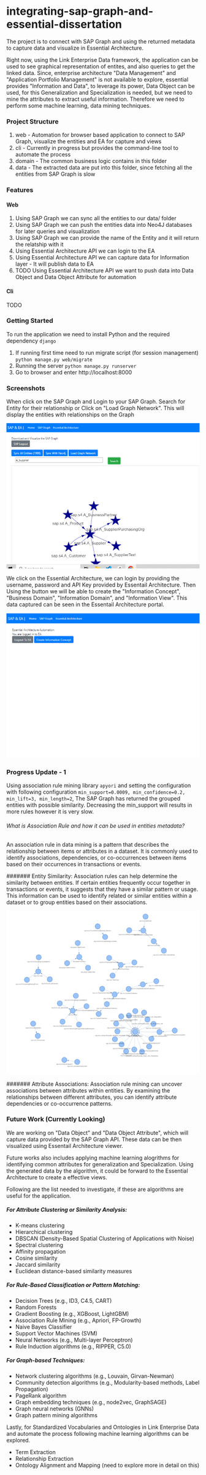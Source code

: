 # integrating-sap-graph-and-essential-dissertation

The project is to connect with SAP Graph and using the returned metadata to capture data and visualize in Essential Architecture. 

Right now, using the Link Enterprise Data framework, the application can be used to see graphical representation of entites, and also queries to get the linked data. Since, enterprise architecture "Data Management" and "Application Portfolio Management" is not available to explore, essential provides "Information and Data", to leverage its power, Data Object can be used, for this Generalization and Specialization is needed, but we need to mine the attributes to extract useful information. Therefore we need to perform some machine learning, data mining techniques.

### Project Structure
1. web - Automation for browser based application to connect to SAP Graph, visualize the entities and EA for capture and views
2. cli - Currently in progress but provides the command-line tool to automate the process
3. domain - The common business logic contains in this folder
4. data - The extracted data are put into this folder, since fetching all the entities from SAP Graph is slow

### Features
#### Web
1. Using SAP Graph we can sync all the entities to our data/ folder
2. Using SAP Graph we can push the entities data into Neo4J databases for later queries and visualization
3. Using SAP Graph we can provide the name of the Entity and it will return the relatship with it
4. Using Essential Architecture API we can login to the EA
5. Using Essential Architecture API we can capture data for Information layer - It will publish data to EA
6. TODO Using Essential Architecture API we want to push data into Data Object and Data Object Attribute for automation
#### Cli
TODO

### Getting Started
To run the application we need to install Python and the required dependency `django`
1. If running first time need to run migrate script (for session management) `python manage.py web/migrate`
2. Running the server `python manage.py runserver`
3. Go to browser and enter http://localhost:8000

### Screenshots

When click on the SAP Graph and Login to your SAP Graph. Search for Entity for their relationship or Click on "Load Graph Network". This will display the entities with relationships on the Graph

![Alt text](./screenshots/sap-graph-entities.PNG "Relationship")


We click on the Essential Architecture, we can login by providing the username, password and API Key provided by Essentail Architecture. Then Using the button we will be able to create the "Information Concept", "Business Domain", "Information Domain", and "Information View". This data captured can be seen in the Essentail Architecture portal.

![Alt text](./screenshots/create-info-concept.PNG "Enterprise Arhitecture")


### Progress Update - 1

Using association rule mining library `apyori` and setting the configuration with following configuration `min_support=0.0009, min_confidence=0.2, min_lift=3, min_length=2`, The SAP Graph has returned the grouped entities with possible similarity. Decreasing the min_support will results in more rules however it is very slow.

###### What is Association Rule and how it can be used in entities metadata?

An association rule in data mining is a pattern that describes the relationship between items or attributes in a dataset. It is commonly used to identify associations, dependencies, or co-occurrences between items based on their occurrences in transactions or events.

####### Entity Similarity:
Association rules can help determine the similarity between entities. If certain entities frequently occur together in transactions or events, it suggests that they have a similar pattern or usage. This information can be used to identify related or similar entities within a dataset or to group entities based on their associations.

![Alt text](./screenshots/association-rule-test-1.PNG "Association Rule Testing 1")

####### Attribute Associations:
Association rule mining can uncover associations between attributes within entities. By examining the relationships between different attributes, you can identify attribute dependencies or co-occurrence patterns.




### Future Work (Currently Looking)

We are working on "Data Object" and "Data Object Attribute", which will capture data provided by the SAP Graph API. These data can be then visualized using Essentail Architecture viewer.

Future works also includes applying machine learning alogrithms for identifying common attributes for generalization and Specialization. Using the generated data by the algorithm, it could be forward to the Essential Architecture to create a effective views.

Following are the list needed to investigate, if these are algorithms are useful for the application.

##### For Attribute Clustering or Similarity Analysis:
- K-means clustering
- Hierarchical clustering
- DBSCAN (Density-Based Spatial Clustering of Applications with Noise)
- Spectral clustering
- Affinity propagation
- Cosine similarity
- Jaccard similarity
- Euclidean distance-based similarity measures

##### For Rule-Based Classification or Pattern Matching:
- Decision Trees (e.g., ID3, C4.5, CART)
- Random Forests
- Gradient Boosting (e.g., XGBoost, LightGBM)
- Association Rule Mining (e.g., Apriori, FP-Growth)
- Naive Bayes Classifier
- Support Vector Machines (SVM)
- Neural Networks (e.g., Multi-layer Perceptron)
- Rule Induction algorithms (e.g., RIPPER, C5.0)

##### For Graph-based Techniques:
- Network clustering algorithms (e.g., Louvain, Girvan-Newman)
- Community detection algorithms (e.g., Modularity-based methods, Label Propagation)
- PageRank algorithm
- Graph embedding techniques (e.g., node2vec, GraphSAGE)
- Graph neural networks (GNNs)
- Graph pattern mining algorithms

Lastly, for Standardized Vocabularies and Ontologies in Link Enterprise Data and automate the process following machine learning algorithms can be explored.
- Term Extraction
- Relationship Extraction
- Ontology Alignment and Mapping (need to explore more in detail on this)